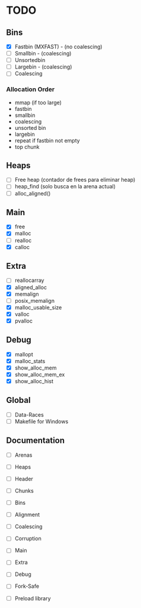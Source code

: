 # TODO

## Bins

- [X] Fastbin (MXFAST) - (no coalescing)
- [ ] Smallbin - (coalescing)
- [ ] Unsortedbin
- [ ] Largebin - (coalescing)
- [ ] Coalescing

### Allocation Order

- mmap (if too large)
- fastbin
- smallbin
- coalescing
- unsorted bin
- largebin
- repeat if fastbin not empty
- top chunk

## Heaps

- [ ] Free heap (contador de frees para eliminar heap)
- [ ] heap_find (solo busca en la arena actual)
- [ ] alloc_aligned()

## Main

- [X] free
- [X] malloc
- [ ] realloc
- [X] calloc

## Extra

- [ ] reallocarray
- [X] aligned_alloc
- [X] memalign
- [ ] posix_memalign
- [X] malloc_usable_size
- [X] valloc
- [X] pvalloc

## Debug

- [X] mallopt
- [X] malloc_stats
- [X] show_alloc_mem
- [X] show_alloc_mem_ex
- [X] show_alloc_hist

## Global

- [ ] Data-Races
- [ ] Makefile for Windows

## Documentation

- [ ] Arenas
- [ ] Heaps
- [ ] Header
- [ ] Chunks
- [ ] Bins
- [ ] Alignment 
- [ ] Coalescing
- [ ] Corruption

- [ ] Main
- [ ] Extra
- [ ] Debug

- [ ] Fork-Safe
- [ ] Preload library

